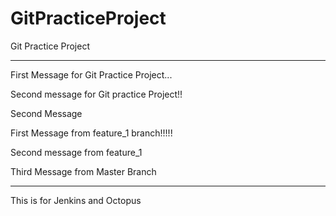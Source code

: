 # GitPracticeProject

Git Practice Project 

**********************************
First Message for Git Practice Project...

Second message for Git practice Project!!

Second Message 

First Message from feature_1 branch!!!!! 

Second message from feature_1

Third Message from Master Branch

**************************************

This is for Jenkins and Octopus

